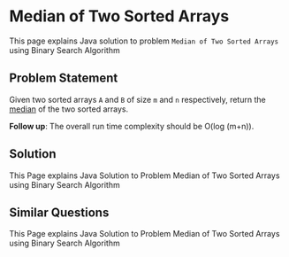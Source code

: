 [comment]: metadata=
[comment]: keywords=
[comment]: robots=
<h1>Median of Two Sorted Arrays</h1>
<p>This page explains Java solution to problem <code class="inline">Median of Two Sorted Arrays</code> using Binary Search Algorithm</p>


<h2 class="heading">Problem Statement</h2>
<p>
Given two sorted arrays <code class="inline">A</code> and <code class="inline">B</code> of size <code class="inline">m</code> and <code class="inline">n</code> respectively, return the <a href="https://en.wikipedia.org/wiki/Median" class="absolute" target="_blank" rel="noopener noreferrer">median</a> of the two sorted arrays.
</p>

<p>
<strong>Follow up</strong>: The overall run time complexity should be O(log (m+n)).
</p>

<h2 class="heading">Solution</h2>
<p>This Page explains Java Solution to Problem Median of Two Sorted Arrays using Binary Search Algorithm</p>


<h2 class="heading">Similar Questions</h2>
<p>This Page explains Java Solution to Problem Median of Two Sorted Arrays using Binary Search Algorithm</p>
